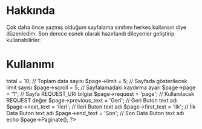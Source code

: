Hakkında
=====================
Çok daha önce yazmış olduğum sayfalama sınıfımı herkes kullansın diye düzenledim. Son derece esnek olarak hazırlandı dileyenler geliştirip kullanabilirler.

Kullanımı
=====================
<?php

header('Content-type: text/html; charset=utf8');
include "sPagination.class.php";

$page = new sPagination();

$page->total = 10; // Toplam data sayısı
$page->limit = 5; // Sayfada gösterilecek limit sayısı
$page->scroll = 5; // Sayfalamadaki kaydırma ayarı
$page->page = '?'; // Sayfa REQUEST_URI bilgisi
$page->request = 'page'; // Kullanılacak REQUEST değer
$page->previous_text = 'Geri'; // Geri Buton text adı
$page->next_text = 'İleri'; // İleri Buton text adı
$page->first_text = 'İlk'; // İlk Data Buton text adı
$page->end_text = 'Son'; // Son Data Buton text adı

echo $page->Paginate();

?>
